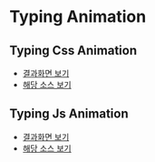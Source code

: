 # Typing Animation

## Typing Css Animation

* [결과화면 보기](https://yeony1011.github.io/2019script\_ex/width/width.html)
* [해당 소스 보기](width/width.html)

## Typing Js Animation

* [결과화면 보기](https://yeony1011.github.io/2019script\_ex/width/width.html)
* [해당 소스 보기](width/width.html)
